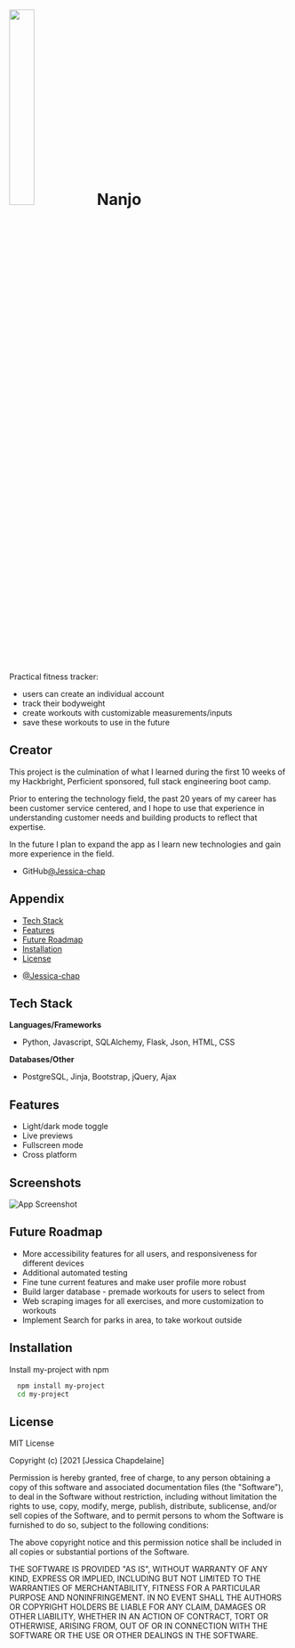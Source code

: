 
# <img src="../static/img/nanjo-logo.svg" width="30%"> Nanjo

Practical fitness tracker:

* users can create an individual account
* track their bodyweight
* create workouts with customizable measurements/inputs
* save these workouts to use in the future

## Creator

This project is the culmination of what I learned during
the first 10 weeks of my Hackbright, Perficient sponsored, 
full stack engineering boot camp. 

Prior to entering the technology field, the past 20 years of my career has been customer service centered, and I hope to use that experience in understanding customer needs and building products to reflect that expertise.

In the future I plan to expand the app as I learn new 
technologies and gain more experience in the field.

- GitHub[@Jessica-chap](https://github.com/Jessica-chap)

## Appendix


* [Tech Stack](#tech_stack)
* [Features](#features)
* [Future Roadmap](#future)
* [Installation](#install)
* [License](#license)

  

- [@Jessica-chap](https://github.com/Jessica-chap)

  
## <a name="tech_stack"></a>Tech Stack

**Languages/Frameworks** 
* Python, Javascript, SQLAlchemy, Flask, Json, HTML, CSS

**Databases/Other** 
* PostgreSQL, Jinja, Bootstrap, jQuery, Ajax

  
## <a name="features"></a>Features

- Light/dark mode toggle
- Live previews
- Fullscreen mode
- Cross platform

  
## Screenshots

![App Screenshot](https://via.placeholder.com/468x300?text=App+Screenshot+Here)

## <a name="future"></a>Future Roadmap

* More accessibility features for all users, and responsiveness for different devices
* Additional automated testing
* Fine tune current features and make user profile more robust
* Build larger database - premade workouts for users to select from
* Web scraping images for all exercises, and more customization to workouts
* Implement Search for parks in area, to take workout outside

  
## <a name="install"></a>Installation 

Install my-project with npm

```bash 
  npm install my-project
  cd my-project
```
    
## <a name="license"></a>License

MIT License

Copyright (c) [2021 [Jessica Chapdelaine]

Permission is hereby granted, free of charge, to any person obtaining a copy
of this software and associated documentation files (the "Software"), to deal
in the Software without restriction, including without limitation the rights
to use, copy, modify, merge, publish, distribute, sublicense, and/or sell
copies of the Software, and to permit persons to whom the Software is
furnished to do so, subject to the following conditions:

The above copyright notice and this permission notice shall be included in all
copies or substantial portions of the Software.

THE SOFTWARE IS PROVIDED "AS IS", WITHOUT WARRANTY OF ANY KIND, EXPRESS OR
IMPLIED, INCLUDING BUT NOT LIMITED TO THE WARRANTIES OF MERCHANTABILITY,
FITNESS FOR A PARTICULAR PURPOSE AND NONINFRINGEMENT. IN NO EVENT SHALL THE
AUTHORS OR COPYRIGHT HOLDERS BE LIABLE FOR ANY CLAIM, DAMAGES OR OTHER
LIABILITY, WHETHER IN AN ACTION OF CONTRACT, TORT OR OTHERWISE, ARISING FROM,
OUT OF OR IN CONNECTION WITH THE SOFTWARE OR THE USE OR OTHER DEALINGS IN THE
SOFTWARE.

  